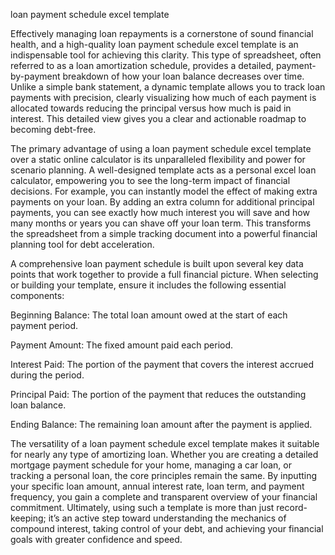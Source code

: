 loan payment schedule excel template


Effectively managing loan repayments is a cornerstone of sound financial health, and a high-quality loan payment schedule excel template is an indispensable tool for achieving this clarity. This type of spreadsheet, often referred to as a loan amortization schedule, provides a detailed, payment-by-payment breakdown of how your loan balance decreases over time. Unlike a simple bank statement, a dynamic template allows you to track loan payments with precision, clearly visualizing how much of each payment is allocated towards reducing the principal versus how much is paid in interest. This detailed view gives you a clear and actionable roadmap to becoming debt-free.



The primary advantage of using a loan payment schedule excel template over a static online calculator is its unparalleled flexibility and power for scenario planning. A well-designed template acts as a personal excel loan calculator, empowering you to see the long-term impact of financial decisions. For example, you can instantly model the effect of making extra payments on your loan. By adding an extra column for additional principal payments, you can see exactly how much interest you will save and how many months or years you can shave off your loan term. This transforms the spreadsheet from a simple tracking document into a powerful financial planning tool for debt acceleration.



A comprehensive loan payment schedule is built upon several key data points that work together to provide a full financial picture. When selecting or building your template, ensure it includes the following essential components:




Beginning Balance: The total loan amount owed at the start of each payment period.


Payment Amount: The fixed amount paid each period.


Interest Paid: The portion of the payment that covers the interest accrued during the period.


Principal Paid: The portion of the payment that reduces the outstanding loan balance.


Ending Balance: The remaining loan amount after the payment is applied.





The versatility of a loan payment schedule excel template makes it suitable for nearly any type of amortizing loan. Whether you are creating a detailed mortgage payment schedule for your home, managing a car loan, or tracking a personal loan, the core principles remain the same. By inputting your specific loan amount, annual interest rate, loan term, and payment frequency, you gain a complete and transparent overview of your financial commitment. Ultimately, using such a template is more than just record-keeping; it’s an active step toward understanding the mechanics of compound interest, taking control of your debt, and achieving your financial goals with greater confidence and speed.
